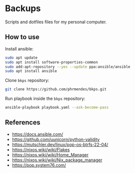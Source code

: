 # Backups

Scripts and dotfiles files for my personal computer.

## How to use

Install ansible:

```sh
sudo apt update
sudo apt install software-properties-common
sudo add-apt-repository --yes --update ppa:ansible/ansible
sudo apt install ansible
```

Clone `bkps` repository:

```sh
git clone https://github.com/phrmendes/bkps.git
```

Run playbook inside the `bkps` repository:

```sh
ansible-playbook playbook.yaml --ask-become-pass
```

## References

- <https://docs.ansible.com/>
- <https://github.com/uunicorn/python-validity>
- <https://mutschler.dev/linux/pop-os-btrfs-22-04/>
- <https://nixos.wiki/wiki/Flakes>
- <https://nixos.wiki/wiki/Home_Manager>
- <https://nixos.wiki/wiki/Nix_package_manager>
- <https://pop.system76.com/>
